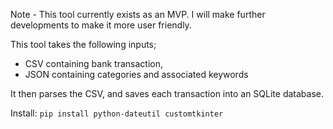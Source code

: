 Note - This tool currently exists as an MVP. I will make further developments to make it more user friendly.

This tool takes the following inputs;
* CSV containing bank transaction,
* JSON containing categories and associated keywords

It then parses the CSV, and saves each transaction into an SQLite database.


Install:
`
pip install python-dateutil customtkinter
` 